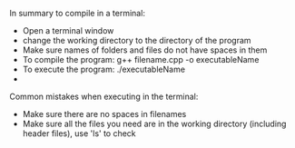 In summary to compile in a terminal:

* Open a terminal window
* change the working directory to the directory of the program
* Make sure names of folders and files do not have spaces in them
* To compile the program: g++ filename.cpp -o executableName
* To execute the program: ./executableName
* 
Common mistakes when executing in the terminal:

* Make sure there are no spaces in filenames
* Make sure all the files you need are in the working directory (including header files), use 'ls' to check
